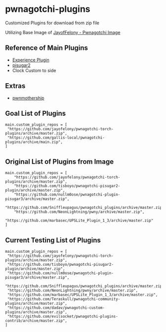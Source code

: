 # pwnagotchi-plugins

Customized Plugins for download from zip file

Utilizing Base Image of [JayofFelony - Pwnagotchi Image](https://github.com/jayofelony/pwnagotchi)

## Reference of Main Plugins

- [Experience Plugin](https://github.com/GaelicThunder/Experience-Plugin-Pwnagotchi)
- [pisugar2](https://github.com/tisboyo/pwnagotchi-pisugar2-plugin)
- Clock Custom to side
  
## Extras

- [pwnmothership](https://github.com/ad/pwnmothership)


## Goal List of Plugins
```
main.custom_plugin_repos = [
 "https://github.com/jayofelony/pwnagotchi-torch-plugins/archive/master.zip",
 "https://github.com/gallis-local/pwnagotchi-plugins/archive/main.zip",
]
```

## Original List of Plugins from Image

```
main.custom_plugin_repos = [
    "https://github.com/jayofelony/pwnagotchi-torch-plugins/archive/master.zip",
    "https://github.com/tisboyo/pwnagotchi-pisugar2-plugin/archive/master.zip",
    "https://github.com/nullm0ose/pwnagotchi-plugin-pisugar3/archive/master.zip",
    "https://github.com/Sniffleupagus/pwnagotchi_plugins/archive/master.zip",
    "https://github.com/NeonLightning/pwny/archive/master.zip",
    "https://github.com/marbasec/UPSLite_Plugin_1_3/archive/master.zip"
]
```

## Current Testing List of Plugins

```
main.custom_plugin_repos = [
 "https://github.com/jayofelony/pwnagotchi-torch-plugins/archive/master.zip",
 "https://github.com/tisboyo/pwnagotchi-pisugar2-plugin/archive/master.zip",
 "https://github.com/nullm0ose/pwnagotchi-plugin-pisugar3/archive/master.zip",
 "https://github.com/Sniffleupagus/pwnagotchi_plugins/archive/master.zip",
 "https://github.com/NeonLightning/pwny/archive/master.zip",
 "https://github.com/marbasec/UPSLite_Plugin_1_3/archive/master.zip",
 "https://github.com/Teraskull/pwnagotchi-community-plugins/archive/master.zip",
 "https://github.com/dadav/pwnagotchi-custom-plugins/archive/master.zip",
 "https://github.com/evilsocket/pwnagotchi-plugins-contrib/archive/master.zip",
]
```





